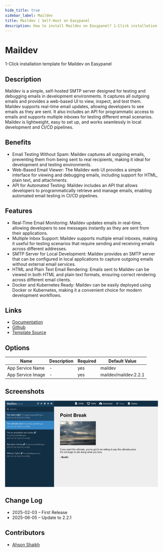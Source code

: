 ```yaml
---
hide_title: true
sidebar_label: Maildev
title: Maildev | Self-Host on Easypanel
description: How to install Maildev on Easypanel? 1-Click installation template for Maildev on Easypanel
---
```


<!-- generated -->

# Maildev

1-Click installation template for Maildev on Easypanel

## Description

Maildev is a simple, self-hosted SMTP server designed for testing and debugging emails in development environments. It captures all outgoing emails and provides a web-based UI to view, inspect, and test them. Maildev supports real-time email updates, allowing developers to see emails as they are sent. It also includes an API for programmatic access to emails and supports multiple inboxes for testing different email scenarios. Maildev is lightweight, easy to set up, and works seamlessly in local development and CI/CD pipelines.

## Benefits

- Email Testing Without Spam: Maildev captures all outgoing emails, preventing them from being sent to real recipients, making it ideal for development and testing environments.
- Web-Based Email Viewer: The Maildev web UI provides a simple interface for viewing and debugging emails, including support for HTML, plain text, and attachments.
- API for Automated Testing: Maildev includes an API that allows developers to programmatically retrieve and manage emails, enabling automated email testing in CI/CD pipelines.

## Features

- Real-Time Email Monitoring: Maildev updates emails in real-time, allowing developers to see messages instantly as they are sent from their applications.
- Multiple Inbox Support: Maildev supports multiple email inboxes, making it useful for testing scenarios that require sending and receiving emails across different addresses.
- SMTP Server for Local Development: Maildev provides an SMTP server that can be configured in local applications to capture outgoing emails without external email services.
- HTML and Plain Text Email Rendering: Emails sent to Maildev can be viewed in both HTML and plain text formats, ensuring correct rendering across different email clients.
- Docker and Kubernetes Ready: Maildev can be easily deployed using Docker or Kubernetes, making it a convenient choice for modern development workflows.

## Links

- [Documentation](https://github.com/maildev/maildev)
- [Github](https://github.com/maildev/maildev)
- [Template Source](https://github.com/easypanel-io/templates/tree/main/templates/maildev)

## Options

Name | Description | Required | Default Value
-|-|-|-
App Service Name | - | yes | maildev
App Service Image | - | yes | maildev/maildev:2.2.1

## Screenshots

![Maildev Screenshot](./assets/screenshot.png)

## Change Log

- 2025-02-03 – First Release
- 2025-06-05 – Update to 2.2.1

## Contributors

- [Ahson Shaikh](https://github.com/Ahson-Shaikh)
